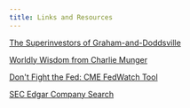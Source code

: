 ```yaml
---
title: Links and Resources
---
```


[The Superinvestors of Graham-and-Doddsville](https://www8.gsb.columbia.edu/articles/columbia-business/superinvestors)

[Worldly Wisdom from Charlie Munger](https://25iq.com/quotations/charlie-munger/)

[Don't Fight the Fed:  CME FedWatch Tool](https://www.cmegroup.com/trading/interest-rates/countdown-to-fomc.html)

[SEC Edgar Company Search](https://www.sec.gov/edgar/searchedgar/legacy/companysearch.html)